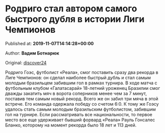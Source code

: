 
# Родриго стал автором самого быстрого дубля в истории Лиги Чемпионов

Published at: **2019-11-07T14:14:28+00:00**

Author: **Вадим Ботнарюк**

Original: [discover24](https://discover24.ru/2019/11/rodrigo-stal-avtorom-samogo-bystrogo-dublya-v-istorii-ligi-chempionov/)

Родриго Гоэс, футболист «Реала», смог поставить сразу два рекорда в Лиге Чемпионов: он сделал наиболее быстрый дубль и стал самым молодым бразильцем забившим гол в рамках турнира.
В ходе матча с футбольным клубом «Галатасарай» 18-летний уроженец Бразилии смог дважды закатить мяч в ворота соперников менее чем за 7 минут, поставив тем самым новый рекорд. Всего же он забил три мяча в этой встрече. Его команда одержала победу со счетом 6:0.
К тому же Гоэсу удалось стать самым молодым бразильским футболистом, забившим гол на турнире. Если рассматривать все национальности, то первое место все еще удерживает бывший форвард «Реала» Рауль Гонсалес Бланко, которому на момент рекорда было 18 лет и 113 дней.
